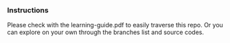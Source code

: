 ### Instructions

Please check with the learning-guide.pdf to easily traverse this repo. Or you can explore on your own through the branches list and source codes.
